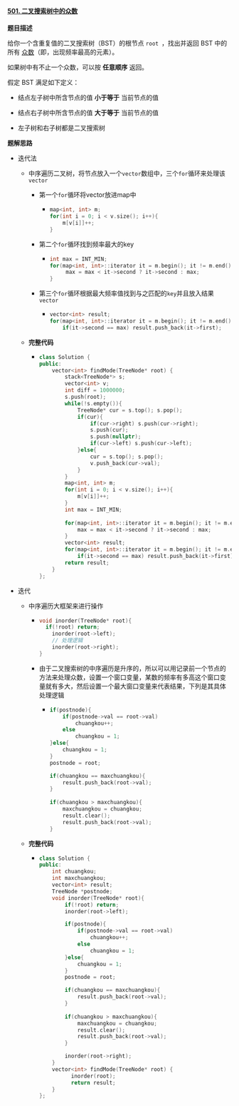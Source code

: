#### [501. 二叉搜索树中的众数](https://leetcode.cn/problems/find-mode-in-binary-search-tree/)

**题目描述**

给你一个含重复值的二叉搜索树（BST）的根节点 `root `，找出并返回 BST 中的所有 [众数](https://baike.baidu.com/item/众数/44796)（即，出现频率最高的元素）。

如果树中有不止一个众数，可以按 **任意顺序** 返回。

假定 BST 满足如下定义：

- 结点左子树中所含节点的值 **小于等于** 当前节点的值

- 结点右子树中所含节点的值 **大于等于** 当前节点的值

- 左子树和右子树都是二叉搜索树

**题解思路**

- 迭代法

  - 中序遍历二叉树，将节点放入一个`vector`数组中，三个`for`循环来处理该`vector`

    - 第一个`for`循环将vector放进map中

      - ```c++
        map<int, int> m;
        for(int i = 0; i < v.size(); i++){
            m[v[i]]++;
        }
        ```

    - 第二个`for`循环找到频率最大的key

      - ```c++
        int max = INT_MIN;
        for(map<int, int>::iterator it = m.begin(); it != m.end(); it++){
        	 max = max < it->second ? it->second : max; 
        }
        ```

    - 第三个`for`循环根据最大频率值找到与之匹配的`key`并且放入结果`vector`

      - ```c++
        vector<int> result;
        for(map<int, int>::iterator it = m.begin(); it != m.end(); it++)
            if(it->second == max) result.push_back(it->first);
        ```

  - **完整代码**

    - ```c++
      class Solution {
      public:
          vector<int> findMode(TreeNode* root) {
              stack<TreeNode*> s;
              vector<int> v;
              int diff = 1000000;
              s.push(root);
              while(!s.empty()){
                  TreeNode* cur = s.top(); s.pop();
                  if(cur){
                      if(cur->right) s.push(cur->right);
                      s.push(cur);
                      s.push(nullptr);
                      if(cur->left) s.push(cur->left);
                  }else{
                      cur = s.top(); s.pop();
                      v.push_back(cur->val);
                  }
              }
              map<int, int> m;
              for(int i = 0; i < v.size(); i++){
                  m[v[i]]++;
              }
              int max = INT_MIN;
              
              for(map<int, int>::iterator it = m.begin(); it != m.end(); it++){
                  max = max < it->second ? it->second : max; 
              } 
              vector<int> result;
              for(map<int, int>::iterator it = m.begin(); it != m.end(); it++)
                  if(it->second == max) result.push_back(it->first);
              return result;     
          }
      };
      ```

- 迭代

  - 中序遍历大框架来进行操作

    - ``` c++
      void inorder(TreeNode* root){
      	if(!root) return;
          inorder(root->left);
          // 处理逻辑
          inorder(root->right);
      }
      ```

    - 由于二叉搜索树的中序遍历是升序的，所以可以用记录前一个节点的方法来处理众数，设置一个窗口变量，某数的频率有多高这个窗口变量就有多大，然后设置一个最大窗口变量来代表结果，下列是其具体处理逻辑

      - ```c++
        if(postnode){
            if(postnode->val == root->val)
                chuangkou++;
            else
                chuangkou = 1;
        }else{
            chuangkou = 1;
        }
        postnode = root;
        
        if(chuangkou == maxchuangkou){
            result.push_back(root->val);
        }
                
        if(chuangkou > maxchuangkou){
            maxchuangkou = chuangkou;
            result.clear();
            result.push_back(root->val);
        }
        ```

  - **完整代码**

    - ```c++
      class Solution {
      public:
          int chuangkou;
          int maxchuangkou;
          vector<int> result;
          TreeNode *postnode;
          void inorder(TreeNode* root){
              if(!root) return;
              inorder(root->left);
      
              if(postnode){
                  if(postnode->val == root->val)
                      chuangkou++;
                  else
                      chuangkou = 1;
              }else{
                  chuangkou = 1;
              }
              postnode = root;
      
              if(chuangkou == maxchuangkou){
                  result.push_back(root->val);
              }
              
              if(chuangkou > maxchuangkou){
                  maxchuangkou = chuangkou;
                  result.clear();
                  result.push_back(root->val);
              }
      
              inorder(root->right); 
          }
          vector<int> findMode(TreeNode* root) {
                inorder(root);
                return result;
          }
      };
      ```



